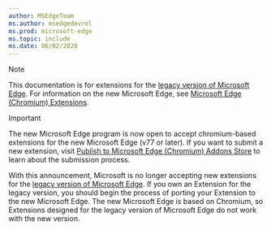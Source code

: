 ```yaml
---
author: MSEdgeTeam
ms.author: msedgedevrel
ms.prod: microsoft-edge
ms.topic: include
ms.date: 06/02/2020
---
```

> [!NOTE]
> This documentation is for extensions for the [legacy version of Microsoft Edge][MicrosoftSupportEdgeLegacy]. For information on the new Microsoft Edge, see [Microsoft Edge (Chromium) Extensions][MicrosoftEdgeExtensionsChromiumIndex].

> [!IMPORTANT]
> The new Microsoft Edge program is now open to accept chromium-based extensions for the new Microsoft Edge \(v77 or later\). If you want to submit a new extension, visit [Publish to Microsoft Edge (Chromium) Addons Store][ExtensionsChromiumPublish] to learn about the submission process.  
> 
> With this announcement, Microsoft is no longer accepting new extensions for the [legacy version of Microsoft Edge][MicrosoftSupportEdgeLegacy]. If you own an Extension for the legacy version, you should begin the process of porting your Extension to the new Microsoft Edge.  The new Microsoft Edge is based on Chromium, so Extensions designed for the legacy version of Microsoft Edge do not work with the new version.  
> 

<!-- image links -->  

<!-- links -->  

[MicrosoftEdgeExtensionsChromiumIndex]: /microsoft-edge/extensions-chromium/index "Microsoft Edge (Chromium) Extensions"
[ExtensionsChromiumPublish]: /microsoft-edge/extensions-chromium/publish/publish-extension "Publish An Extension"  

[MicrosoftSupportEdgeLegacy]: https://support.microsoft.com/help/4533505/what-is-microsoft-edge-legacy "What is Microsoft Edge Legacy? | Microsoft Support"  
